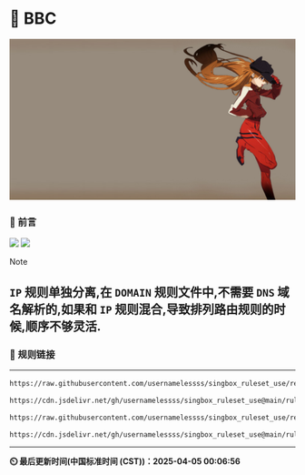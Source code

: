 
# 🧸 BBC
![](https://raw.githubusercontent.com/usernamelessss/picture-bed/main/images/202504042256831.jpg)
### 📣 前言
![](https://shields.io/badge/-移除重复规则-ff69b4) ![](https://shields.io/badge/-IP&nbsp;规则单独存放不与&nbsp;DOMAIN&nbsp;等混合-green)
> [!NOTE]
**`IP` 规则单独分离,在 `DOMAIN` 规则文件中,不需要 `DNS` 域名解析的,如果和 `IP` 规则混合,导致排列路由规则的时候,顺序不够灵活.**
---

###  🔗 规则链接
---

```url
https://raw.githubusercontent.com/usernamelessss/singbox_ruleset_use/refs/heads/main/rule/BBC/BBC_No_IP.json
```

```url
https://cdn.jsdelivr.net/gh/usernamelessss/singbox_ruleset_use@main/rule/BBC/BBC_No_IP.json
```

```url
https://raw.githubusercontent.com/usernamelessss/singbox_ruleset_use/refs/heads/main/rule/BBC/BBC_No_IP.srs
```

```url
https://cdn.jsdelivr.net/gh/usernamelessss/singbox_ruleset_use@main/rule/BBC/BBC_No_IP.srs
```

---
**⏲️ 最后更新时间(中国标准时间 (CST))：2025-04-05 00:06:56**